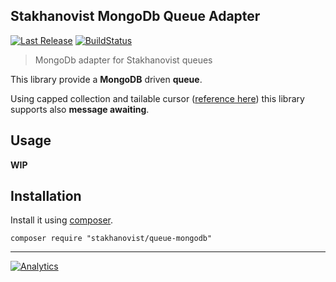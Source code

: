 Stakhanovist MongoDb Queue Adapter
----------------------------------

[![Last Release](https://img.shields.io/packagist/v/stakhanovist/queue-mongodb.svg?style=flat-square)](https://packagist.org/packages/stakhanovist/queue-mongodb) [![BuildStatus](https://img.shields.io/travis/stakhanovist/queue-mongodb/master.svg?style=flat-square)](https://travis-ci.org/stakhanovist/queue-mongodb)

> MongoDb adapter for Stakhanovist queues

This library provide a **MongoDB** driven **queue**.

Using capped collection and tailable cursor ([reference here](http://shtylman.com/post/the-tail-of-mongodb)) this library supports also **message awaiting**.

## Usage

**WIP**

## Installation

Install it using [composer](http://getcomposer.org).

```
composer require "stakhanovist/queue-mongodb"
```

---

[![Analytics](https://ga-beacon.appspot.com/UA-49657176-4/queue-mongodb?flat)](https://github.com/igrigorik/ga-beacon)
